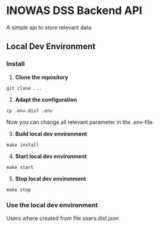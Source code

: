 # INOWAS DSS Backend API

A simple api to store relevant data

## Local Dev Environment

### Install

1. **Clone the repository**
```
git clone ...
```
2. **Adapt the configuration**
```
cp .env.dist .env
```
Now you can change all relevant parameter in the .env-file.

3. **Build local dev environment**
```
make install
```
4. **Start local dev environment**
```
make start
```
5. **Stop local dev environment**
```
make stop
```

### Use the local dev environment

Users where created from file users.dist.json


